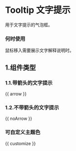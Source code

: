 # Tooltip 文字提示

用于文字提示的气泡框。

### 何时使用

鼠标移入需要展示文字解释说明时。

## 1.组件类型

### 1.1.带箭头的文字提示

{{ arrow }}

### 1.2.不带箭头的文字提示

{{ noArrow }}

### 可自定义主题色

{{ customize }}
